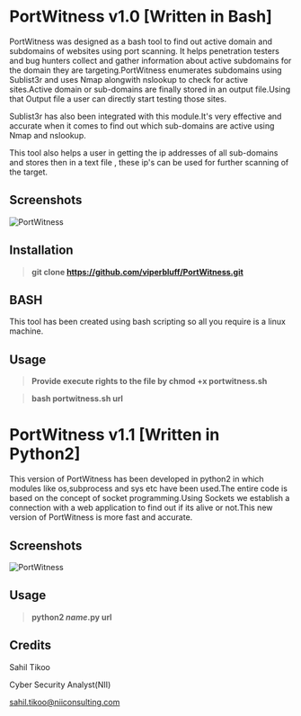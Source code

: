 # PortWitness v1.0 [Written in Bash]

PortWitness was designed as a bash tool to find out active domain and subdomains of websites using port scanning. It helps penetration testers and bug hunters collect and gather information about active subdomains for the domain they are targeting.PortWitness enumerates subdomains using Sublist3r and uses Nmap alongwith nslookup to check for active sites.Active domain or sub-domains are finally stored in an output file.Using that Output file a user can directly start testing those sites.

Sublist3r has also been integrated with this module.It's very effective and accurate when it comes to find out which sub-domains are active using Nmap and nslookup.

This tool also helps a user in getting the ip addresses of all sub-domains and stores then in a text file , these ip's can be used for further scanning of the target. 

## Screenshots 

![PortWitness](https://raw.github.com/viperbluff/PortWitness/master/screenshots/PortWitness.png)

## Installation 

> **git clone https://github.com/viperbluff/PortWitness.git**

## BASH

This tool has been created using bash scripting so all you require is a linux machine. 

## Usage 

> **Provide execute rights to the file by chmod +x portwitness.sh**

> **bash portwitness.sh url**

# PortWitness v1.1 [Written in Python2]

This version of PortWitness has been developed in python2 in which modules like os,subprocess and sys etc have been used.The entire code is based on the concept of socket programming.Using Sockets we establish a connection with a web application to find out if its alive or not.This new version of PortWitness is more fast and accurate.

## Screenshots 

![PortWitness](https://raw.github.com/viperbluff/PortWitness/master/screenshots/portwitnessnew.png)

## Usage 

> **python2 _name_.py url**

## Credits

Sahil Tikoo

Cyber Security Analyst(NII)

sahil.tikoo@niiconsulting.com

